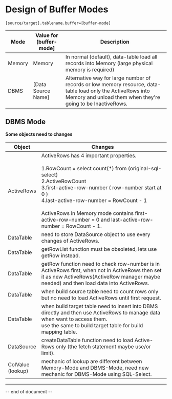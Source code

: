 
# Design of Buffer Modes

```properties
[source/target].tablename.buffer=[buffer-mode]
```

| Mode   | Value for [buffer-mode] | Description                                                  |
| ------ | ----------------------- | ------------------------------------------------------------ |
| Memory | Memory                  | In normal (default), data-table load all records into Memory (large physical memory is required) |
| DBMS   | [Data Source Name]      | Alternative way for large number of records or low memory resource, data-table load only the ActiveRows into Memory and unload them when they're going to be InactiveRows. |



## DBMS Mode

**Some objects need to changes**

| Object                 | Changes                                                      |
| ---------------------- | ------------------------------------------------------------ |
| ActiveRows             | ActiveRows has 4 important properties.<br /><br />1.RowCount = select count(*) from (original-sql-select)<br />2.ActiveRowCount<br />3.first-active-row-number ( row-number start at 0 )<br />4.last-active-row-number = RowCount - 1<br /><br />ActiveRows in Memory mode contains first-active-row-number = 0 and last-active-row-number = RowCount - 1. |
| DataTable              | need to store DataSource object to use every changes of ActiveRows. |
| DataTable              | getRowList function must be obsoleted,  lets use getRow instead. |
| DataTable              | getRow function need to check row-number is in ActiveRows first, when not in ActiveRows then set it as new ActiveRows(ActiveRow manager maybe needed) and then load data into ActiveRows. |
| DataTable              | when build source table need to count rows only but no need to load ActiveRows until first request. |
| DataTable              | when build target table need to insert into DBMS directly and then use ActiveRows to manage data when want to access them.<br />use the same to build target table for build mapping table. |
| DataSource             | createDataTable function need to load Active-Rows only (the fetch statement maybe use/or limit). |
| ColValue<br />(lookup) | mechanic of lookup are different between Memory-Mode and DBMS-Mode, need new mechanic for DBMS-Mode using SQL-Select. |





----

-- end of document --